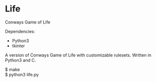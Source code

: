 # Life
Conways Game of Life

Dependencies:
* Python3
* tkinter

A version of Conways Game of Life with customizable rulesets.
Written in Python3 and C.

$ make  
$ python3 life.py
